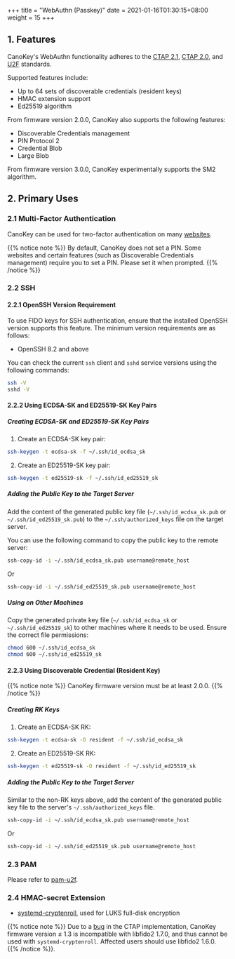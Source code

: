 +++
title = "WebAuthn (Passkey)"
date =  2021-01-16T01:30:15+08:00
weight = 15
+++

## 1. Features

CanoKey's WebAuthn functionality adheres to the [CTAP 2.1](https://fidoalliance.org/specs/fido-v2.1-ps-20210615/fido-client-to-authenticator-protocol-v2.1-ps-20210615.html), [CTAP 2.0](https://fidoalliance.org/specs/fido-v2.0-ps-20190130/fido-client-to-authenticator-protocol-v2.0-ps-20190130.html), and [U2F](https://fidoalliance.org/specs/fido-u2f-v1.0-ps-20141009/fido-u2f-hid-protocol-ps-20141009.html) standards.

Supported features include:

- Up to 64 sets of discoverable credentials (resident keys)
- HMAC extension support
- Ed25519 algorithm

From firmware version 2.0.0, CanoKey also supports the following features:
- Discoverable Credentials management
- PIN Protocol 2
- Credential Blob
- Large Blob

From firmware version 3.0.0, CanoKey experimentally supports the SM2 algorithm.

## 2. Primary Uses

### 2.1 Multi-Factor Authentication

CanoKey can be used for two-factor authentication on many [websites](https://2fa.directory/int/).

{{% notice note %}}
By default, CanoKey does not set a PIN. Some websites and certain features (such as Discoverable Credentials management) require you to set a PIN. Please set it when prompted.
{{% /notice %}}

### 2.2 SSH

#### 2.2.1 OpenSSH Version Requirement

To use FIDO keys for SSH authentication, ensure that the installed OpenSSH version supports this feature. The minimum version requirements are as follows:
- OpenSSH 8.2 and above

You can check the current `ssh` client and `sshd` service versions using the following commands:

```sh
ssh -V
sshd -V
```

#### 2.2.2 Using ECDSA-SK and ED25519-SK Key Pairs

##### Creating ECDSA-SK and ED25519-SK Key Pairs

1. Create an ECDSA-SK key pair:

```sh
ssh-keygen -t ecdsa-sk -f ~/.ssh/id_ecdsa_sk
```

2. Create an ED25519-SK key pair:

```sh
ssh-keygen -t ed25519-sk -f ~/.ssh/id_ed25519_sk
```

##### Adding the Public Key to the Target Server

Add the content of the generated public key file (`~/.ssh/id_ecdsa_sk.pub` or `~/.ssh/id_ed25519_sk.pub`) to the `~/.ssh/authorized_keys` file on the target server.

You can use the following command to copy the public key to the remote server:

```sh
ssh-copy-id -i ~/.ssh/id_ecdsa_sk.pub username@remote_host
```

Or

```sh
ssh-copy-id -i ~/.ssh/id_ed25519_sk.pub username@remote_host
```

##### Using on Other Machines

Copy the generated private key file (`~/.ssh/id_ecdsa_sk` or `~/.ssh/id_ed25519_sk`) to other machines where it needs to be used. Ensure the correct file permissions:

```sh
chmod 600 ~/.ssh/id_ecdsa_sk
chmod 600 ~/.ssh/id_ed25519_sk
```

#### 2.2.3 Using Discoverable Credential (Resident Key)

{{% notice note %}}
CanoKey firmware version must be at least 2.0.0.
{{% /notice %}}

##### Creating RK Keys

1. Create an ECDSA-SK RK:

```sh
ssh-keygen -t ecdsa-sk -O resident -f ~/.ssh/id_ecdsa_sk
```

2. Create an ED25519-SK RK:

```sh
ssh-keygen -t ed25519-sk -O resident -f ~/.ssh/id_ed25519_sk
```

##### Adding the Public Key to the Target Server

Similar to the non-RK keys above, add the content of the generated public key file to the server's `~/.ssh/authorized_keys` file.

```sh
ssh-copy-id -i ~/.ssh/id_ecdsa_sk.pub username@remote_host
```

Or

```sh
ssh-copy-id -i ~/.ssh/id_ed25519_sk.pub username@remote_host
```

### 2.3 PAM

Please refer to [pam-u2f](https://developers.yubico.com/pam-u2f/).

### 2.4 HMAC-secret Extension

- [systemd-cryptenroll](http://0pointer.net/blog/unlocking-luks2-volumes-with-tpm2-fido2-pkcs11-security-hardware-on-systemd-248.html), used for LUKS full-disk encryption

{{% notice note %}}
Due to a [bug](https://github.com/Yubico/libfido2/issues/322#issuecomment-817174671) in the CTAP implementation, CanoKey firmware version ≤ 1.3 is incompatible with libfido2 1.7.0, and thus cannot be used with `systemd-cryptenroll`. Affected users should use libfido2 1.6.0.
{{% /notice %}}.
